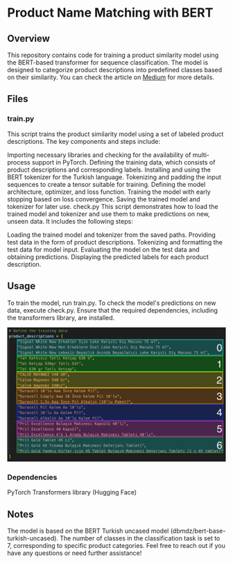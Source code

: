 # Product Name Matching with BERT

## Overview

This repository contains code for training a product similarity model using the BERT-based transformer for sequence classification. The model is designed to categorize product descriptions into predefined classes based on their similarity. You can check the article on [Medium](https://medium.com/@tufekcisencer/dead-simple-product-name-matching-with-nlp-f55c3ce4dcce) for more details.

## Files

### train.py

This script trains the product similarity model using a set of labeled product descriptions. The key components and steps include:

Importing necessary libraries and checking for the availability of multi-process support in PyTorch.
Defining the training data, which consists of product descriptions and corresponding labels.
Installing and using the BERT tokenizer for the Turkish language.
Tokenizing and padding the input sequences to create a tensor suitable for training.
Defining the model architecture, optimizer, and loss function.
Training the model with early stopping based on loss convergence.
Saving the trained model and tokenizer for later use.
check.py
This script demonstrates how to load the trained model and tokenizer and use them to make predictions on new, unseen data. It includes the following steps:

Loading the trained model and tokenizer from the saved paths.
Providing test data in the form of product descriptions.
Tokenizing and formatting the test data for model input.
Evaluating the model on the test data and obtaining predictions.
Displaying the predicted labels for each product description.

## Usage

To train the model, run train.py. To check the model's predictions on new data, execute check.py. Ensure that the required dependencies, including the transformers library, are installed.

![example image](app.module.webp)

### Dependencies

PyTorch
Transformers library (Hugging Face)

## Notes

The model is based on the BERT Turkish uncased model (dbmdz/bert-base-turkish-uncased).
The number of classes in the classification task is set to 7, corresponding to specific product categories.
Feel free to reach out if you have any questions or need further assistance!
